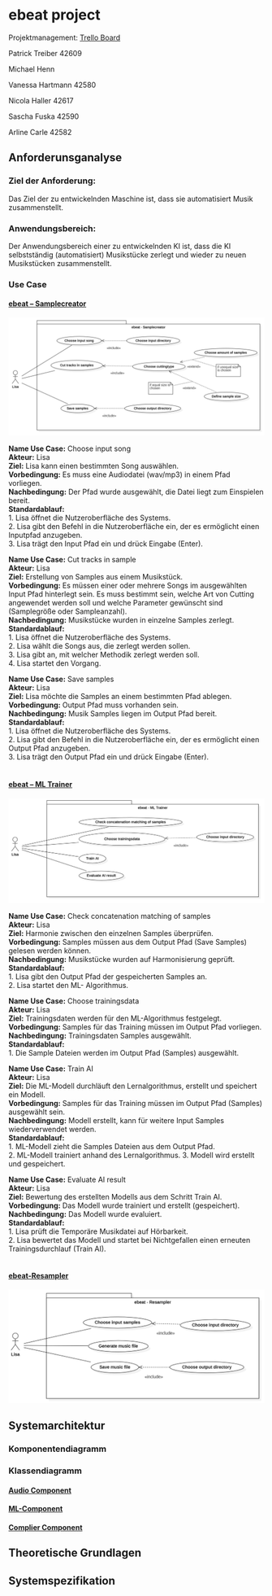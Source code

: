 # <h1>ebeat project</h1>
Projektmanagement: [Trello Board](https://trello.com/b/HYG7tuaq/tech-lab) 

<p>Patrick Treiber 42609</p>
<p>Michael Henn </p>
<p>Vanessa Hartmann 42580 </p>
<p>Nicola Haller 42617 </p>
<p>Sascha Fuska 42590 </p>
<p>Arline Carle 42582 </p>

## <h2> Anforderunsganalyse </h2>
### <h3> Ziel der Anforderung: </h3>
Das Ziel der zu entwickelnden Maschine ist, dass sie automatisiert Musik zusammenstellt.

### <h3> Anwendungsbereich:  </h3>

Der Anwendungsbereich einer zu entwickelnden KI ist, dass die KI selbstständig (automatisiert) Musikstücke zerlegt und wieder zu neuen Musikstücken zusammenstellt.  


### <h3>Use Case   </h3> 

 <U><h4> ebeat – Samplecreator </h4></U>
![ebeat-Samplecreator](https://github.com/SaschaFuksa/ebeat/blob/main/Use%20cases/ebeat-samplecreator.PNG)

**Name Use Case:** Choose input song<br>
**Akteur:** Lisa<br>
**Ziel:** Lisa kann einen bestimmten Song auswählen.<br>
**Vorbedingung:** Es muss eine Audiodatei (wav/mp3) in einem Pfad vorliegen.<br> 
**Nachbedingung:** Der Pfad wurde ausgewählt, die Datei liegt zum Einspielen bereit.<br> 
**Standardablauf:** <br>1. Lisa öffnet die Nutzeroberfläche des Systems.<br> 2. Lisa gibt den Befehl in die Nutzeroberfläche ein, der es ermöglicht einen Inputpfad anzugeben.<br> 3. Lisa trägt den Input Pfad ein und drück Eingabe (Enter).  

**Name Use Case:** Cut tracks in sample<br>
**Akteur:** Lisa<br>
**Ziel:** Erstellung von Samples aus einem Musikstück.<br> 
**Vorbedingung:** Es müssen einer oder mehrere Songs im ausgewählten Input Pfad hinterlegt sein. Es muss bestimmt sein, welche Art von Cutting angewendet werden soll und welche Parameter gewünscht sind (Samplegröße oder Sampleanzahl).<br>
**Nachbedingung:** Musikstücke wurden in einzelne Samples zerlegt.<br> 
**Standardablauf:**<br> 1. Lisa öffnet die Nutzeroberfläche des Systems.<br> 2. Lisa wählt die Songs aus, die zerlegt werden sollen.<br> 3. Lisa gibt an, mit welcher Methodik zerlegt werden soll.<br> 4. Lisa startet den Vorgang.<br>

**Name Use Case:** Save samples<br> 
**Akteur:** Lisa<br>
**Ziel:** Lisa möchte die Samples an einem bestimmten Pfad ablegen.<br>
**Vorbedingung:** Output Pfad muss vorhanden sein.<br>
**Nachbedingung:** Musik Samples liegen im Output Pfad bereit.<br>
**Standardablauf:**<br> 1. Lisa öffnet die Nutzeroberfläche des Systems.<br> 2. Lisa gibt den Befehl in die Nutzeroberfläche ein, der es ermöglicht einen Output Pfad anzugeben.<br> 3. Lisa trägt den Output Pfad ein und drück Eingabe (Enter). 
<br>
<br>

 #### <h4><U> ebeat – ML Trainer </h4></U>
![ebeat-ML Trainer](https://github.com/SaschaFuksa/ebeat/blob/main/Use%20cases/ebeat_mltrainer.PNG)

**Name Use Case:** Check concatenation matching of samples<br>
**Akteur:** Lisa <br>
**Ziel:** Harmonie zwischen den einzelnen Samples überprüfen. <br>
**Vorbedingung:**  Samples müssen aus dem Output Pfad (Save Samples) gelesen werden können.<br> 
**Nachbedingung:** Musikstücke wurden auf Harmonisierung geprüft. <br>
**Standardablauf:**<br> 1. Lisa gibt den Output Pfad der gespeicherten Samples an.<br>  2. Lisa startet den ML- Algorithmus. <br>

**Name Use Case:** Choose trainingsdata <br>
**Akteur:** Lisa <br>
**Ziel:** Trainingsdaten werden für den ML-Algorithmus festgelegt.<br> 
**Vorbedingung:** Samples für das Training müssen im Output Pfad vorliegen. <br>
**Nachbedingung:** Trainingsdaten Samples ausgewählt. <br> 
**Standardablauf:**<br> 1. Die Sample Dateien werden im Output Pfad (Samples) ausgewählt.<br> 

**Name Use Case:** Train AI <br>
**Akteur:** Lisa <br>
**Ziel:** Die ML-Modell durchläuft den Lernalgorithmus, erstellt und speichert ein Modell. <br>
**Vorbedingung:**  Samples für das Training müssen im Output Pfad (Samples) ausgewählt sein. <br>
**Nachbedingung:** Modell erstellt, kann für weitere Input Samples wiederverwendet werden.<br>
**Standardablauf:** <br>1. ML-Modell zieht die Samples Dateien aus dem Output Pfad.<br> 2. ML-Modell trainiert anhand des Lernalgorithmus. 3. Modell wird erstellt und gespeichert. 

**Name Use Case:** Evaluate AI result <br>
**Akteur:** Lisa <br>
**Ziel:** Bewertung des erstellten Modells aus dem Schritt Train AI. <br>
**Vorbedingung:**  Das Modell wurde trainiert und erstellt (gespeichert). <br>
**Nachbedingung:**  Das Modell wurde evaluiert. <br>
**Standardablauf:** <br>1. Lisa prüft die Temporäre Musikdatei auf Hörbarkeit.<br> 2. Lisa bewertet das Modell und startet bei Nichtgefallen einen erneuten Trainingsdurchlauf (Train AI). 
<br>
<br>


#### <h4><U> ebeat-Resampler </h4></U>
![ebeat - Resampler](https://github.com/SaschaFuksa/ebeat/blob/main/Use%20cases/ebeat-Resampler.PNG)

## <h2> Systemarchitektur</h2>
### <h3>Komponentendiagramm  </h3>
### <h3>Klassendiagramm  </h3>
#### <h4><U> Audio Component </h4></U>
#### <h4><U> ML-Component </h4></U>
#### <h4><U> Complier Component </h4></U>

## <h2>Theoretische Grundlagen</h2>

## <h2> Systemspezifikation</h2>

